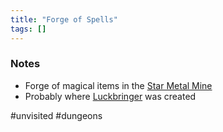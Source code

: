 ```yaml
---
title: "Forge of Spells"
tags: []
---
```


### Notes 

- Forge of magical items in the [Star Metal Mine](content/Places/Star%20Metal%20Mine.md)
- Probably where [Luckbringer](content/Objects/Luckbringer.md) was created

#unvisited #dungeons 